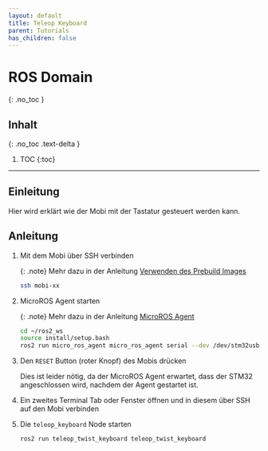```yaml
---
layout: default
title: Teleop Keyboard
parent: Tutorials
has_children: false
---
```


# ROS Domain
{: .no_toc }

## Inhalt
{: .no_toc .text-delta }

1. TOC
{:toc}

---

## Einleitung

Hier wird erklärt wie der Mobi mit der Tastatur gesteuert werden kann.

## Anleitung

1. Mit dem Mobi über SSH verbinden

   {: .note}
   Mehr dazu in der Anleitung [Verwenden des Prebuild Images]({{site.url}}/setup/mobi/image_verwenden.html)

   ```bash
   ssh mobi-xx
   ```

2. MicroROS Agent starten

   {: .note}
   Mehr dazu in der Anleitung [MicroROS Agent]({{site.url}}/ros2/micro_ros_agent.html#microros-agent-starten)

   ```bash
   cd ~/ros2_ws
   source install/setup.bash
   ros2 run micro_ros_agent micro_ros_agent serial --dev /dev/stm32usb
   ```

3. Den `RESET` Button (roter Knopf) des Mobis drücken

   Dies ist leider nötig, da der MicroROS Agent erwartet, dass der STM32 angeschlossen wird, nachdem der Agent gestartet ist.

4. Ein zweites Terminal Tab oder Fenster öffnen und in diesem über SSH auf den Mobi verbinden

5. Die `teleop_keyboard` Node starten

   ```bash
   ros2 run teleop_twist_keyboard teleop_twist_keyboard
   ```
